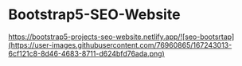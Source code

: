 # Bootstrap5-SEO-Website
https://bootstrap5-projects-seo-website.netlify.app/![seo-bootsrtap](https://user-images.githubusercontent.com/76960865/167243013-6cf121c8-8d46-4683-8711-d624bfd76ada.png)
